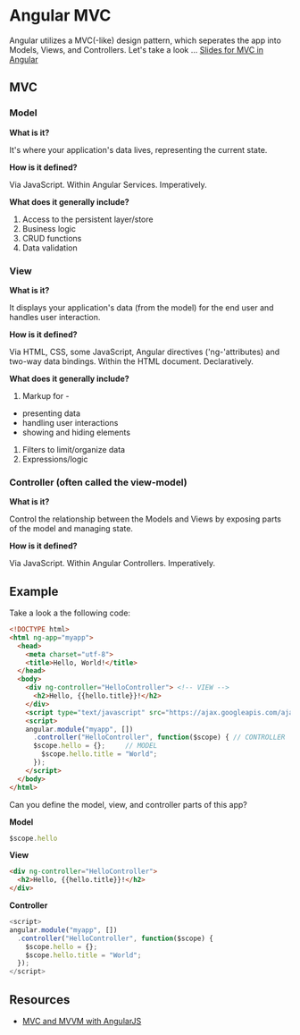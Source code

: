 # Angular MVC

Angular utilizes a MVC(-like) design pattern, which seperates the app into Models, Views, and Controllers. Let's take a look ...
[Slides for MVC in Angular](https://slides.com/tylerbettilyon/angularmvc)

## MVC

### Model

**What is it?**

It's where your application's data lives, representing the current state.

**How is it defined?**

Via JavaScript. Within Angular Services. Imperatively.

**What does it generally include?**

1. Access to the persistent layer/store
1. Business logic
1. CRUD functions
1. Data validation

### View

**What is it?**

It displays your application's data (from the model) for the end user and handles user interaction.

**How is it defined?**

Via HTML, CSS, some JavaScript, Angular directives ('ng-'attributes) and two-way data bindings. Within the HTML document. Declaratively.

**What does it generally include?**

1. Markup for -
  - presenting data
  - handling user interactions
  - showing and hiding elements
1. Filters to limit/organize data
1. Expressions/logic

### Controller (often called the view-model)

**What is it?**

Control the relationship between the Models and Views by exposing parts of the model and managing state.

**How is it defined?**

Via JavaScript. Within Angular Controllers. Imperatively.

## Example

Take a look a the following code:

```html
<!DOCTYPE html>
<html ng-app="myapp">
  <head>
    <meta charset="utf-8">
    <title>Hello, World!</title>
  </head>
  <body>
    <div ng-controller="HelloController"> <!-- VIEW -->
      <h2>Hello, {{hello.title}}!</h2>
    </div>
    <script type="text/javascript" src="https://ajax.googleapis.com/ajax/libs/angularjs/1.5.5/angular.js"></script>
    <script>
    angular.module("myapp", [])
      .controller("HelloController", function($scope) { // CONTROLLER
      $scope.hello = {};     // MODEL
        $scope.hello.title = "World";
      });
    </script>
  </body>
</html>
```

Can you define the model, view, and controller parts of this app?

**Model**

```javascript
$scope.hello
```

**View**

```html
<div ng-controller="HelloController">
  <h2>Hello, {{hello.title}}!</h2>
</div>
```

**Controller**

```javascript
<script>
angular.module("myapp", [])
  .controller("HelloController", function($scope) {
    $scope.hello = {};
    $scope.hello.title = "World";
  });
</script>
```

## Resources

- [MVC and MVVM with AngularJS](https://web.archive.org/web/20160229124959/http://codechutney.in/blog/javascript/mvc-and-mvvm-with-angularjs/)
